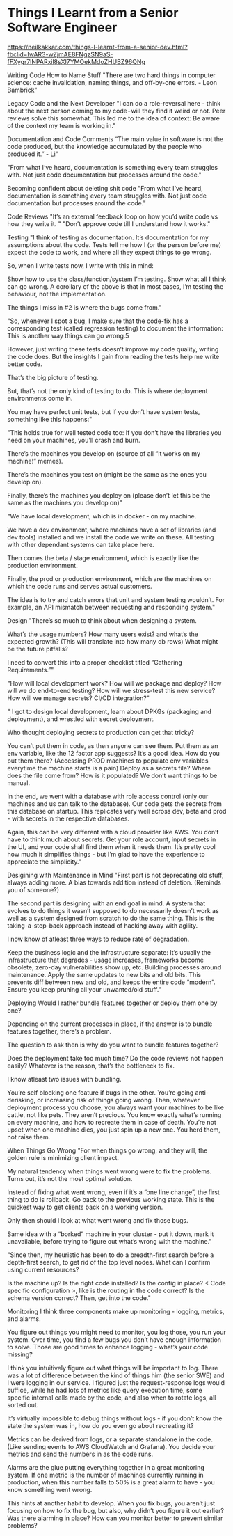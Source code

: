 # Things I Learnt from a Senior Software Engineer

https://neilkakkar.com/things-I-learnt-from-a-senior-dev.html?fbclid=IwAR3-wZjmAE8FNgzSN9aS-fFXygr7lNPARxil8sXl7YMOekMdoZHUBZ96QNg

Writing Code
How to Name Stuff
"There are two hard things in computer science: cache invalidation, naming things, and off-by-one errors. - Leon Bambrick"

Legacy Code and the Next Developer
"I can do a role-reversal here - think about the next person coming to my code - will they find it weird or not. Peer reviews solve this somewhat. This led me to the idea of context: Be aware of the context my team is working in."

Documentation and Code Comments
“The main value in software is not the code produced, but the knowledge accumulated by the people who produced it.” - Li"

"From what I’ve heard, documentation is something every team struggles with. Not just code documentation but processes around the code."

Becoming confident about deleting shit code
"From what I’ve heard, documentation is something every team struggles with. Not just code documentation but processes around the code."

Code Reviews
"It’s an external feedback loop on how you’d write code vs how they write it. "
"Don’t approve code till I understand how it works."

Testing
"I think of testing as documentation. It’s documentation for my assumptions about the code. Tests tell me how I (or the person before me) expect the code to work, and where all they expect things to go wrong.

So, when I write tests now, I write with this in mind:

Show how to use the class/function/system I’m testing.
Show what all I think can go wrong.
A corollary of the above is that in most cases, I’m testing the behaviour, not the implementation. 

The things I miss in #2 is where the bugs come from."

"So, whenever I spot a bug, I make sure that the code-fix has a corresponding test (called regression testing) to document the information: This is another way things can go wrong.5

However, just writing these tests doesn’t improve my code quality, writing the code does. But the insights I gain from reading the tests help me write better code.

That’s the big picture of testing.

But, that’s not the only kind of testing to do. This is where deployment environments come in.

You may have perfect unit tests, but if you don’t have system tests, something like this happens:"

"This holds true for well tested code too: If you don’t have the libraries you need on your machines, you’ll crash and burn.

There’s the machines you develop on (source of all “It works on my machine!” memes).

There’s the machines you test on (might be the same as the ones you develop on).

Finally, there’s the machines you deploy on (please don’t let this be the same as the machines you develop on)"

"We have local development, which is in docker - on my machine.

We have a dev environment, where machines have a set of libraries (and dev tools) installed and we install the code we write on these. All testing with other dependant systems can take place here.

Then comes the beta / stage environment, which is exactly like the production environment.

Finally, the prod or production environment, which are the machines on which the code runs and serves actual customers.

The idea is to try and catch errors that unit and system testing wouldn’t. For example, an API mismatch between requesting and responding system."

Design
"There’s so much to think about when designing a system.

What’s the usage numbers?
How many users exist? and what’s the expected growth? (This will translate into how many db rows)
What might be the future pitfalls?

I need to convert this into a proper checklist titled “Gathering Requirements.”"

"How will local development work?
How will we package and deploy?
How will we do end-to-end testing?
How will we stress-test this new service?
How will we manage secrets?
CI/CD integration?"

" I got to design local development, learn about DPKGs (packaging and deployment), and wrestled with secret deployment.

Who thought deploying secrets to production can get that tricky?

You can’t put them in code, as then anyone can see them.
Put them as an env variable, like the 12 factor app suggests? It’s a good idea. How do you put them there? (Accessing PROD machines to populate env variables everytime the machine starts is a pain)
Deploy as a secrets file? Where does the file come from? How is it populated?
We don’t want things to be manual.

In the end, we went with a database with role access control (only our machines and us can talk to the database). Our code gets the secrets from this database on startup. This replicates very well across dev, beta and prod - with secrets in the respective databases.

Again, this can be very different with a cloud provider like AWS. You don’t have to think much about secrets. Get your role account, input secrets in the UI, and your code shall find them when it needs them. It’s pretty cool how much it simplifies things - but I’m glad to have the experience to appreciate the simplicity."

Desigining with Maintenance in Mind
"First part is not deprecating old stuff, always adding more. A bias towards addition instead of deletion. (Reminds you of someone?)

The second part is designing with an end goal in mind. A system that evolves to do things it wasn’t supposed to do necessarily doesn’t work as well as a system designed from scratch to do the same thing. This is the taking-a-step-back approach instead of hacking away with agility.

I now know of atleast three ways to reduce rate of degradation.

Keep the business logic and the infrastructure separate: It’s usually the infrastructure that degrades - usage increases, frameworks become obsolete, zero-day vulnerabilities show up, etc.
Building processes around maintenance. Apply the same updates to new bits and old bits. This prevents diff between new and old, and keeps the entire code “modern”.
Ensure you keep pruning all your unwanted/old stuff."

Deploying
Would I rather bundle features together or deploy them one by one?

Depending on the current processes in place, if the answer is to bundle features together, there’s a problem.

The question to ask then is why do you want to bundle features together?

Does the deployment take too much time?
Do the code reviews not happen easily?
Whatever is the reason, that’s the bottleneck to fix.

I know atleast two issues with bundling.

You’re self blocking one feature if bugs in the other.
You’re going anti-derisking, or increasing risk of things going wrong.
Then, whatever deployment process you choose, you always want your machines to be like cattle, not like pets. They aren’t precious. You know exactly what’s running on every machine, and how to recreate them in case of death. You’re not upset when one machine dies, you just spin up a new one. You herd them, not raise them.

When Things Go Wrong
"For when things go wrong, and they will, the golden rule is minimizing client impact.

My natural tendency when things went wrong were to fix the problems. Turns out, it’s not the most optimal solution.

Instead of fixing what went wrong, even if it’s a “one line change”, the first thing to do is rollback. Go back to the previous working state. This is the quickest way to get clients back on a working version.

Only then should I look at what went wrong and fix those bugs.

Same idea with a “borked” machine in your cluster - put it down, mark it unavailable, before trying to figure out what’s wrong with the machine."

"Since then, my heuristic has been to do a breadth-first search before a depth-first search, to get rid of the top level nodes. What can I confirm using current resources?

Is the machine up?
Is the right code installed?
Is the config in place?
< Code specific configuration >, like is the routing in the code correct?
Is the schema version correct?
Then, get into the code."

Monitoring
I think three components make up monitoring - logging, metrics, and alarms.

You figure out things you might need to monitor, you log those, you run your system. Over time, you find a few bugs you don’t have enough information to solve. Those are good times to enhance logging - what’s your code missing?

I think you intuitively figure out what things will be important to log. There was a lot of difference between the kind of things him (the senior SWE) and I were logging in our service. I figured just the request-response logs would suffice, while he had lots of metrics like query execution time, some specific internal calls made by the code, and also when to rotate logs, all sorted out.

It’s virtually impossible to debug things without logs - if you don’t know the state the system was in, how do you even go about recreating it?

Metrics can be derived from logs, or a separate standalone in the code. (Like sending events to AWS CloudWatch and Grafana). You decide your metrics and send the numbers in as the code runs.

Alarms are the glue putting everything together in a great monitoring system. If one metric is the number of machines currently running in production, when this number falls to 50% is a great alarm to have - you know something went wrong.

This hints at another habit to develop. When you fix bugs, you aren’t just focusing on how to fix the bug, but also, why didn’t you figure it out earlier? Was there alarming in place? How can you monitor better to prevent similar problems?
